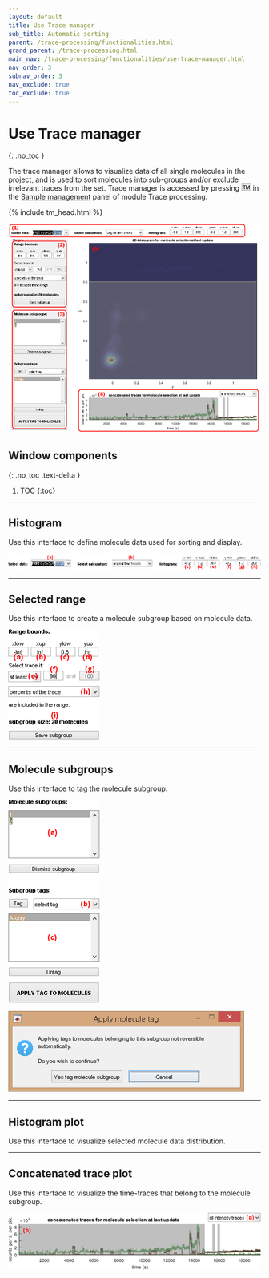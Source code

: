 ```yaml
---
layout: default
title: Use Trace manager
sub_title: Automatic sorting
parent: /trace-processing/functionalities.html
grand_parent: /trace-processing.html
main_nav: /trace-processing/functionalities/use-trace-manager.html
nav_order: 3
subnav_order: 3
nav_exclude: true
toc_exclude: true
---
```


# Use Trace manager
{: .no_toc }

The trace manager allows to visualize data of all single molecules in the project, and is used to sort molecules into sub-groups and/or exclude irrelevant traces from the set.
Trace manager is accessed by pressing 
![TM](../../assets/images/gui/TP-but-tm.png "TM") in the 
[Sample management](../panels/panel-sample-management.html#trace-manager) panel of module Trace processing.

{% include tm_head.html %}

<a href="../../assets/images/gui/TP-panel-sample-tm-autosorting.png"><img src="../../assets/images/gui/TP-panel-sample-tm-autosorting.png"/></a>

## Window components
{: .no_toc .text-delta }

1. TOC
{:toc}

---

## Histogram

Use this interface to define molecule data used for sorting and display.

<a href="../../assets/images/gui/TP-panel-sample-tm-autosorting-histogram.png"><img src="../../assets/images/gui/TP-panel-sample-tm-autosorting-histogram.png"/></a>


---

## Selected range

Use this interface to create a molecule subgroup based on molecule data.

<a href="../../assets/images/gui/TP-panel-sample-tm-autosorting-range.png"><img src="../../assets/images/gui/TP-panel-sample-tm-autosorting-range.png" style="max-width:182px;"/></a>


---

## Molecule subgroups

Use this interface to tag the molecule subgroup.

<a href="../../assets/images/gui/TP-panel-sample-tm-autosorting-subgroup.png"><img src="../../assets/images/gui/TP-panel-sample-tm-autosorting-subgroup.png" style="max-width:182px;"/></a>

<a href="../../assets/images/gui/TP-panel-sample-tm-autosorting-warn.png"><img src="../../assets/images/gui/TP-panel-sample-tm-autosorting-warn.png" style="max-width:471px;"/></a>


---

## Histogram plot

Use this interface to visualize selected molecule data distribution.


---

## Concatenated trace plot

Use this interface to visualize the time-traces that belong to the molecule subgroup.

<a href="../../assets/images/gui/TP-panel-sample-tm-autosorting-concatenatedtrace.png"><img src="../../assets/images/gui/TP-panel-sample-tm-autosorting-concatenatedtrace.png"/></a>
